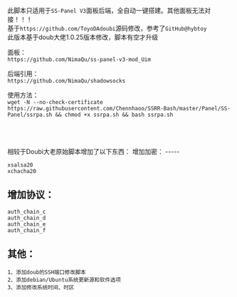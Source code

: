 此脚本只适用于`SS-Panel V3`面板后端，全自动一键搭建。其他面板无法对接！！！<br>
基于`https://github.com/ToyoDAdoubi`源码修改，参考了`GitHub@hybtoy` <br> 
此版本基于doub大佬1.0.25版本修改，脚本有空才升级<br>

面板：<br>
 `https://github.com/NimaQu/ss-panel-v3-mod_Uim`

后端引用：<br>
 `https://github.com/NimaQu/shadowsocks`

使用方法：<br>
`wget -N --no-check-certificate https://raw.githubusercontent.com/Chennhaoo/SSRR-Bash/master/Panel/SS-Panel/ssrpa.sh && chmod +x ssrpa.sh && bash ssrpa.sh`

<br>
<br>
<br>
相较于Doubi大老原始脚本增加了以下东西：
增加加密：
-----

    xsalsa20
    xchacha20


增加协议：
-----

    auth_chain_c
    auth_chain_d
    auth_chain_e
    auth_chain_f


其他：
-----

    1、添加doub的SSH端口修改脚本
    2、添加debian/Ubuntu系统更新源和软件选项
    3、添加修改系统时间、时区